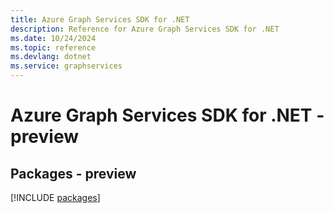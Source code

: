 ```yaml
---
title: Azure Graph Services SDK for .NET
description: Reference for Azure Graph Services SDK for .NET
ms.date: 10/24/2024
ms.topic: reference
ms.devlang: dotnet
ms.service: graphservices
---
```

# Azure Graph Services SDK for .NET - preview
## Packages - preview
[!INCLUDE [packages](graph-services-index.md)]